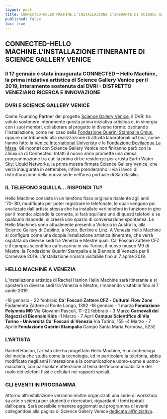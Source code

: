 ```yaml
---
layout: post
title: CONNECTED-HELLO MACHINE.L’INSTALLAZIONE ITINERANTE DI SCIENCE GALLERY VENICE
published: false
toc: true
---
```

## CONNECTED-HELLO MACHINE.L’INSTALLAZIONE ITINERANTE DI SCIENCE GALLERY VENICE

### Il 17 gennaio è stata inaugurata CONNECTED – Hello Machine, la prima iniziativa artistica di Science Gallery Venice per il 2019, interamente sostenuta dal DVRI - DISTRETTO VENEZIANO RICERCA E INNOVAZIONE

### DVRI E SCIENCE GALLERY VENICE
Come Founding Partner del progetto [Science Gallery Venice](https://venice.sciencegallery.com), il DVRI ha voluto sostenere interamente questa prima iniziativa artistica e, in sinergia con i suoi membri, collaborare al progetto in diverse forme: ospitando l'installazione, come nel caso della [Fondazione Querini Stampalia Onlus](http://www.querinistampalia.org/ita/home_page.php), oppure contribuendo alla realizzazione di attività laboratoriali _ad hoc_, come hanno fatto la [Venice International Univeristy](https://www.univiu.org/) e la [Fondazione Bevilacqua La Masa](https://www.comune.venezia.it/content/fondazionebevilacqua-la-masa).
Gli incontri con Science Gallery Venice non finiranno però con la chiusura di Connected. Infatti il nuovo anno promette una densa programmazione tra cui: la prima di tre residenze per artista Earth Water Sky; Liquid Networks, la prima mostra firmata Science Gallery Venice, che verrà inaugurata in settembre; infine prenderanno il via i lavori di ristrutturazione della nuova sede nell’area portuale di San Basilio.

### IL TELEFONO SQUILLA... RISPONDI TU?
Hello Machine consiste in un telefono fisso originale risalente agli anni ‘70-’80, modificato per poter registrare le telefonate, le quali vengono poi analizzate dall'artista stessa che ha installato vari telefoni in funzione in giro per il mondo: alzando la cornetta, si farà squillare uno di questi telefoni e se qualcuno risponde, si creerà uno spazio di conversazione spontanea. Le Hello Machines sono attualmente presenti a Victoria in Australia, alla Science Gallery di Dublino, a Kyoto, Berlino e Linz. A Venezia Hello Machine si configura come una doppia installazione artistica itinerante, che verrà ospitata da diverse sedi tra Venezia e Mestre quali: Ca’ Foscari Zattere CFZ e il campus scientifico cafoscarino in via Torino, il nuovo museo M9 di Mestre, la Fondazione Querini Stampalia e la Biennale di Venezia per il Carnevale 2019.
L’installazione rimarrà visitabile fino al 7 aprile 2019.

### HELLO MACHINE A VENEZIA
L’installazione artistica di Rachel Hanlon Hello Machine sarà itinerante e si sposterà in diverse sedi tra Venezia e Mestre, rimanendo visitabile fino al 7 aprile 2019.

-18 gennaio - 22 febbraio
**Ca' Foscari Zattere CFZ - Cultural Flow Zone**
Fodamenta Zattere al Ponte Longo, 1392
-18 gennaio - 1 marzo
**Fondazione Polymnia M9**
Via Giovanni Pascoli, 11
-22 febbraio - 3 Marzo
**Carnevali dei Ragazzi di Biennale Kids**
-1 Marzo - 7 April
**Campus Scientifico di Via Torino - Università Ca' Foscari di Venezia**
Via Torino, 155
-4 Marzo - 7 Aprile
**Fondazione Querini Stampalia**
Campo Santa Maria Formosa, 5252

### L’ARTISTA
Rachel Hanlon, l’artista che ha progettato Hello Machine, è un’archeologa dei media che studia come la tecnologia, ed in particolare la telefonia, abbia modificato negli anni l’interazione e la comunicazione uomo-uomo e uomo-macchina, con particolare attenzione al tema dell’incomunicabilità e del ruolo dei telefoni fissi e cellulari nei rapporti sociali.

### GLI EVENTI IN PROGRAMMA
Attorno all’installazione verranno inoltre organizzati una serie di workshop su arte e scienza per studenti e ricercatori, riguardanti i temi ispirati dall’opera. Sarà possibile rimanere aggiornati sul programma di eventi collegandosi alla pagina di Science Gallery Venice [dedicata all’iniziativa](https://venice.sciencegallery.com/venice.sciencegallery.com/connected).
